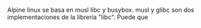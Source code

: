 Alpine linux se basa en musl libc y busybox. musl y glibc son dos implementaciones de la librería "libc". Puede que 
